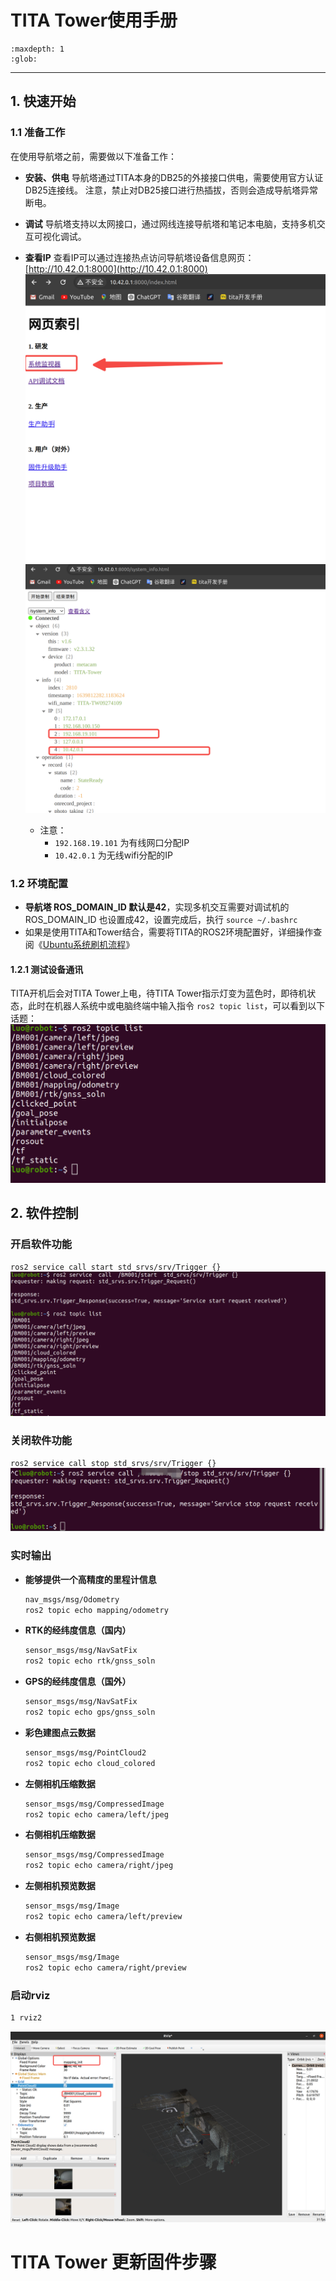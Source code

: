 # TITA Tower使用手册

```{toctree}
:maxdepth: 1
:glob:
```

------

## 1. 快速开始

### 1.1 准备工作

在使用导航塔之前，需要做以下准备工作：

- **安装、供电**
  导航塔通过TITA本身的DB25的外接接口供电，需要使用官方认证DB25连接线。
  注意，禁止对DB25接口进行热插拔，否则会造成导航塔异常断电。

- **调试**
  导航塔支持以太网接口，通过网线连接导航塔和笔记本电脑，支持多机交互可视化调试。

- **查看IP**
  查看IP可以通过连接热点访问导航塔设备信息网页：[http://10.42.0.1:8000](http://10.42.0.1:8000)
  ![t1](./../_static/t1.png)
   ![t2](./../_static/t2.png)
  - 注意：
    - `192.168.19.101` 为有线网口分配IP
    - `10.42.0.1` 为无线wifi分配的IP

### 1.2 环境配置

- **导航塔 ROS_DOMAIN_ID 默认是42**，实现多机交互需要对调试机的 ROS_DOMAIN_ID 也设置成42，设置完成后，执行 `source ~/.bashrc`
- 如果是使用TITA和Tower结合，需要将TITA的ROS2环境配置好，详细操作查阅《[Ubuntu系统刷机流程](https://tita-development-manual-uc.readthedocs.io/zh-cn/latest/pages/ubuntu-flash.html)》

#### 1.2.1 测试设备通讯

TITA开机后会对TITA Tower上电，待TITA Tower指示灯变为蓝色时，即待机状态，此时在机器人系统中或电脑终端中输入指令 `ros2 topic list`，可以看到以下话题：
 ![t3](./../_static/t3.png)

## 2. 软件控制

 
### 开启软件功能


`ros2 service call start std_srvs/srv/Trigger {}`
 ![t4](./../_static/t4.png)

### 关闭软件功能

`ros2 service call stop std_srvs/srv/Trigger {}`
 ![t5](./../_static/t5.png)

### 实时输出

- **能够提供一个高精度的里程计信息**
  ```bash
  nav_msgs/msg/Odometry
  ros2 topic echo mapping/odometry
  ```

- **RTK的经纬度信息（国内）**
  ```bash
  sensor_msgs/msg/NavSatFix
  ros2 topic echo rtk/gnss_soln
  ```

- **GPS的经纬度信息（国外）**
  ```bash
  sensor_msgs/msg/NavSatFix
  ros2 topic echo gps/gnss_soln
  ```

- **彩色建图点云数据**
  ```bash
  sensor_msgs/msg/PointCloud2
  ros2 topic echo cloud_colored
  ```

- **左侧相机压缩数据**
  ```bash
  sensor_msgs/msg/CompressedImage
  ros2 topic echo camera/left/jpeg
  ```

- **右侧相机压缩数据**
  ```bash
  sensor_msgs/msg/CompressedImage
  ros2 topic echo camera/right/jpeg
  ```

- **左侧相机预览数据**
  ```bash
  sensor_msgs/msg/Image
  ros2 topic echo camera/left/preview
  ```

- **右侧相机预览数据**
  ```bash
  sensor_msgs/msg/Image
  ros2 topic echo camera/right/preview
  ```

### 启动rviz

```bash
1 rviz2
```
 ![t6](./../_static/t6.PNG)


# TITA Tower 更新固件步骤




